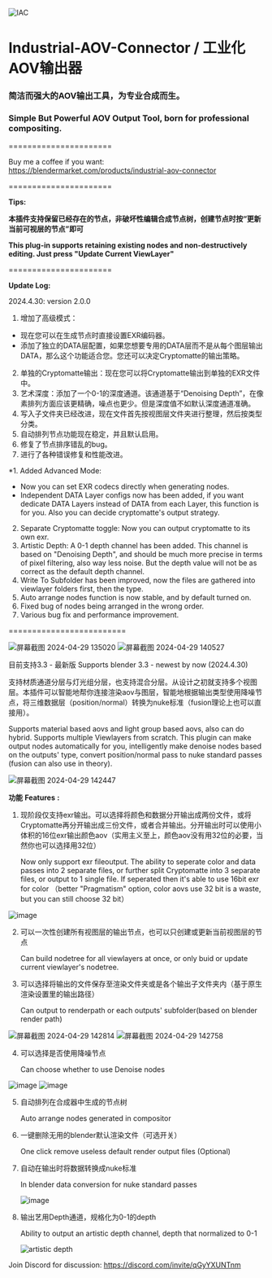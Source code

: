 ![IAC](https://github.com/RolandVyens/Industrial-AOV-Connector/assets/30930721/95a2f623-6158-438b-aaa7-34e6ac099c47)

# Industrial-AOV-Connector / 工业化AOV输出器
### 简洁而强大的AOV输出工具，为专业合成而生。

### Simple But Powerful AOV Output Tool, born for professional compositing.
======================

Buy me a coffee if you want: https://blendermarket.com/products/industrial-aov-connector

======================

**Tips:**

**本插件支持保留已经存在的节点，非破坏性编辑合成节点树，创建节点时按“更新当前可视层的节点”即可**

**This plug-in supports retaining existing nodes and non-destructively editing. Just press "Update Current ViewLayer"**

======================

**Update Log:**

2024.4.30: version 2.0.0

1. 增加了高级模式：
  * 现在您可以在生成节点时直接设置EXR编码器。
  * 添加了独立的DATA层配置，如果您想要专用的DATA层而不是从每个图层输出DATA，那么这个功能适合您。您还可以决定Cryptomatte的输出策略。
2. 单独的Cryptomatte输出：现在您可以将Cryptomatte输出到单独的EXR文件中。
3. 艺术深度：添加了一个0-1的深度通道。该通道基于“Denoising Depth”，在像素排列方面应该更精确，噪点也更少。但是深度值不如默认深度通道准确。
4. 写入子文件夹已经改进，现在文件首先按视图层文件夹进行整理，然后按类型分类。
5. 自动排列节点功能现在稳定，并且默认启用。
6. 修复了节点排序错乱的bug。
7. 进行了各种错误修复和性能改进。

*1. Added Advanced Mode:
   * Now you can set EXR codecs directly when generating nodes.
   * Independent DATA Layer configs now has been added, if you want dedicate DATA Layers instead of DATA from each Layer, this function is for you. Also you can decide cryptomatte's output strategy.
2. Separate Cryptomatte toggle: Now you can output cryptomatte to its own exr.
3. Artistic Depth: A 0-1 depth channel has been added. This channel is based on "Denoising Depth", and should be much more precise in terms of pixel filtering, also way less noise. But the depth value will not be as correct as the default depth channel.
4. Write To Subfolder has been improved, now the files are gathered into viewlayer folders first, then the type.
5. Auto arrange nodes function is now stable, and by default turned on.
6. Fixed bug of nodes being arranged in the wrong order.
7. Various bug fix and performance improvement.

=========================

![屏幕截图 2024-04-29 135020](https://github.com/RolandVyens/Industrial-AOV-Connector/assets/30930721/cc8db663-6419-4c0d-a895-df9837f45aea)
![屏幕截图 2024-04-29 140527](https://github.com/RolandVyens/Industrial-AOV-Connector/assets/30930721/7ec9bedc-fe7c-422f-a4bf-2f034c56dc93)

目前支持3.3 - 最新版 Supports blender 3.3 - newest by now (2024.4.30)

支持材质通道分层与灯光组分层，也支持混合分层。从设计之初就支持多个视图层。本插件可以智能地帮你连接渲染aov与图层，智能地根据输出类型使用降噪节点，将三维数据层（position/normal）转换为nuke标准（fusion理论上也可以直接用）。

Supports material based aovs and light group based aovs, also can do hybrid. Supports multiple Viewlayers from scratch. This plugin can make output nodes automatically for you, intelligently make denoise nodes based on the outputs' type, convert position/normal pass to nuke standard passes (fusion can also use in theory).

![屏幕截图 2024-04-29 142447](https://github.com/RolandVyens/Industrial-AOV-Connector/assets/30930721/510bc1b6-f692-4a91-8bb3-6bdf75a7ac29)

**功能** **Features** **:**

1. 现阶段仅支持exr输出。可以选择将颜色和数据分开输出成两份文件，或将Cryptomatte再分开输出成三份文件，或者合并输出。分开输出时可以使用小体积的16位exr输出颜色aov（实用主义至上，颜色aov没有用32位的必要，当然你也可以选择用32位）
   
   Now only support exr fileoutput. The ability to seperate color and data passes into 2 separate files, or further split Cryptomatte into 3 separate files, or output to 1 single file. If seperated then it's able to use 16bit exr for color （better "Pragmatism" option, color aovs use 32 bit is a waste, but you can still choose 32 bit）

![image](https://github.com/RolandVyens/Industrial-AOV-Connector/assets/30930721/caf3b9f9-274f-4289-a4aa-5a0762e43315)
   
2. 可以一次性创建所有视图层的输出节点，也可以只创建或更新当前视图层的节点

   Can build nodetree for all viewlayers at once, or only buid or update current viewlayer's nodetree.

3. 可以选择将输出的文件保存至渲染文件夹或是各个输出子文件夹内（基于原生渲染设置里的输出路径）

   Can output to renderpath or each outputs' subfolder(based on blender render path)

![屏幕截图 2024-04-29 142814](https://github.com/RolandVyens/Industrial-AOV-Connector/assets/30930721/f95dfd18-43f4-4ebb-8763-c221330a24d2)
![屏幕截图 2024-04-29 142758](https://github.com/RolandVyens/Industrial-AOV-Connector/assets/30930721/435798e6-52e0-4e6a-82d7-3063bf12960e)

4. 可以选择是否使用降噪节点

   Can choose whether to use Denoise nodes

![image](https://github.com/RolandVyens/Industrial-AOV-Connector/assets/30930721/8ac3ee41-234b-4b69-918b-bd74fbfffa5f)
![image](https://github.com/RolandVyens/Industrial-AOV-Connector/assets/30930721/05438c57-dffb-4e71-a7ba-de449aad2017)

5. 自动排列在合成器中生成的节点树

   Auto arrange nodes generated in compositor

6. 一键删除无用的blender默认渲染文件（可选开关）

   One click remove useless default render output files (Optional)

7. 自动在输出时将数据转换成nuke标准

   In blender data conversion for nuke standard passes

   ![image](https://github.com/RolandVyens/Industrial-AOV-Connector/assets/30930721/7998260a-116f-4936-8830-bf4fca9e3936)

8. 输出艺用Depth通道，规格化为0-1的depth

   Ability to output an artistic depth channel, depth that normalized to 0-1

   ![artistic depth](https://github.com/RolandVyens/Industrial-AOV-Connector/assets/30930721/4dfc2710-e112-4b63-8a54-0c1f57aec5e8)


Join Discord for discussion: https://discord.com/invite/qGyYXUNTnm
